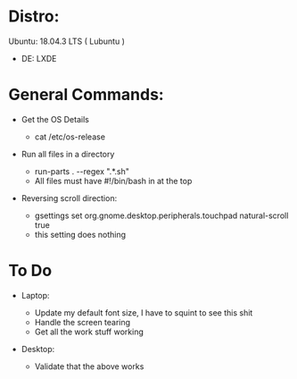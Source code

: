 # Distro:
Ubuntu: 18.04.3 LTS ( Lubuntu )
* DE: LXDE

# General Commands:
* Get the OS Details
    * cat /etc/os-release

* Run all files in a directory
    * run-parts . --regex ".*\.sh"
    * All files must have #!/bin/bash in at the top

* Reversing scroll direction:
    * gsettings set org.gnome.desktop.peripherals.touchpad natural-scroll true
    * this setting does nothing

# To Do
* Laptop:
    * Update my default font size, I have to squint to see this shit
    * Handle the screen tearing
    * Get all the work stuff working

* Desktop:
    * Validate that the above works
